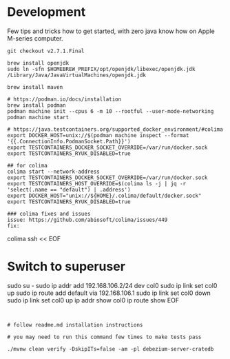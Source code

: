 # Development
Few tips and tricks how to get started, with zero java know how on Apple M-series computer.

```
git checkout v2.7.1.Final

brew install openjdk 
sudo ln -sfn $HOMEBREW_PREFIX/opt/openjdk/libexec/openjdk.jdk /Library/Java/JavaVirtualMachines/openjdk.jdk

brew install maven
 
# https://podman.io/docs/installation
brew install podman
podman machine init --cpus 6 -m 10 --rootful --user-mode-networking
podman machine start 

# https://java.testcontainers.org/supported_docker_environment/#colima
export DOCKER_HOST=unix://$(podman machine inspect --format '{{.ConnectionInfo.PodmanSocket.Path}}')
export TESTCONTAINERS_DOCKER_SOCKET_OVERRIDE=/var/run/docker.sock
export TESTCONTAINERS_RYUK_DISABLED=true

## for colima
colima start --network-address
export TESTCONTAINERS_DOCKER_SOCKET_OVERRIDE=/var/run/docker.sock
export TESTCONTAINERS_HOST_OVERRIDE=$(colima ls -j | jq -r 'select(.name == "default") | .address')
export DOCKER_HOST="unix://${HOME}/.colima/default/docker.sock"
export TESTCONTAINERS_RYUK_DISABLED=true

### colima fixes and issues
issue: https://github.com/abiosoft/colima/issues/449
fix:
```
colima ssh << EOF
# Switch to superuser
sudo su -
sudo ip addr add 192.168.106.2/24 dev col0
sudo ip link set col0 up
sudo ip route add default via 192.168.106.1
sudo ip link set col0 down
sudo ip link set col0 up
ip addr show col0
ip route show
EOF
```


# follow readme.md installation instructions

# you may need to run this command few times to make tests pass

./mvnw clean verify -DskipITs=false -am -pl debezium-server-cratedb 
```